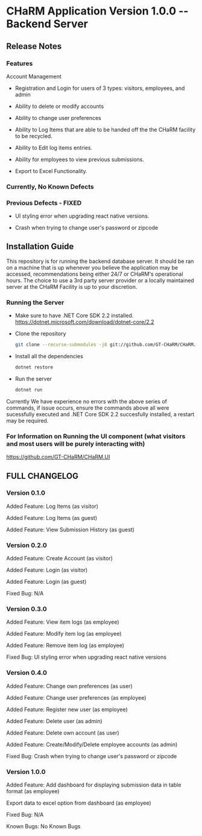 # CHaRM Application Version 1.0.0  -- Backend Server


## Release Notes 

### Features

Account Management
- Registration and Login for users of 3 types: visitors, employees, and admin
  
- Ability to delete or modify accounts
  
  
- Ability to change user preferences

- Ability to Log Items that are able to be handed off the the CHaRM facility to be recycled.

- Ability to Edit log items entries.

- Ability for employees to view previous submissions.

- Export to Excel Functionality.


### Currently, No Known Defects

### Previous Defects - FIXED

- UI styling error when upgrading react native versions.

- Crash when trying to change user's password or zipcode


## Installation Guide

This repository is for running the backend database server. It should be ran on a machine that is up whenever you believe the application may be accessed, recommendations being either 24/7 or CHaRM's operational hours. The choice to use a 3rd party server provider or a locally maintained server at the CHaRM Facility is up to your discretion.

### Running the Server

-   Make sure to have .NET Core SDK 2.2 installed. https://dotnet.microsoft.com/download/dotnet-core/2.2
-   Clone the repository

    ```sh
    git clone --recurse-submodules -j8 git://github.com/GT-CHaRM/CHaRM.Backend.git
    ```

-   Install all the dependencies

    ```sh
    dotnet restore
    ```

-   Run the server

    ```sh
    dotnet run
    ```
 Currently We have experience no errors with the above series of commands, if issue occurs, ensure the commands above all were    sucessfully executed and .NET Core SDK 2.2 succesfully installed, a restart may be required.
### For Information on Running the UI component (what visitors and most users will be purely interacting with)
https://github.com/GT-CHaRM/CHaRM.UI

## FULL CHANGELOG

### Version 0.1.0

Added Feature: Log Items (as visitor)

Added Feature: Log Items (as guest)

Added Feature: View Submission History (as guest)

### Version 0.2.0

Added Feature: Create Account (as visitor)

Added Feature: Login (as visitor)

Added Feature: Login (as guest)

Fixed Bug: N/A

### Version 0.3.0
Added Feature: View item logs (as employee)

Added Feature: Modify item log (as employee)

Added Feature: Remove item log (as employee)

Fixed Bug:  UI styling error when upgrading react native versions

### Version 0.4.0
Added Feature: Change own preferences (as user)

Added Feature: Change user preferences (as employee)

Added Feature: Register new user (as employee)

Added Feature: Delete user (as admin)

Added Feature: Delete own account (as user)

Added Feature: Create/Modify/Delete employee accounts (as admin)

Fixed Bug:  Crash when trying to change user's password or zipcode

### Version 1.0.0

Added Feature: Add dashboard for displaying submission data in table format (as employee)

Export data to excel option from dashboard (as employee)

Fixed Bug: N/A

Known Bugs: No Known Bugs
